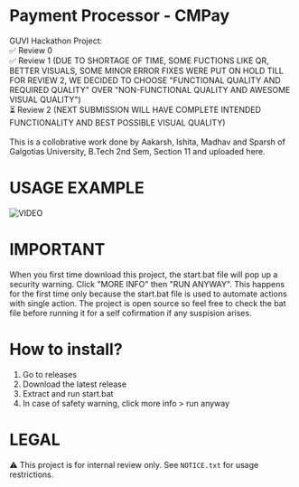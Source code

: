 # Payment Processor - CMPay
GUVI Hackathon Project:<br>
✅ Review 0<br>
✅ Review 1 (DUE TO SHORTAGE OF TIME, SOME FUCTIONS LIKE QR, BETTER VISUALS, SOME MINOR ERROR FIXES WERE PUT ON HOLD TILL FOR REVIEW 2, WE DECIDED TO CHOOSE "FUNCTIONAL QUALITY AND REQUIRED QUALITY" OVER "NON-FUNCTIONAL QUALITY AND AWESOME VISUAL QUALITY")<br>
⏳ Review 2 (NEXT SUBMISSION WILL HAVE COMPLETE INTENDED FUNCTIONALITY AND BEST POSSIBLE VISUAL QUALITY)<br>
<br>
This is a collobrative work done by Aakarsh, Ishita, Madhav and Sparsh of Galgotias University, B.Tech 2nd Sem, Section 11 and uploaded here.

# USAGE EXAMPLE
![VIDEO](https://www.vidble.com/watch?v=NBjoD6JQ6nDyuesA46jzxOsdcAfNYr1X)

# IMPORTANT
When you first time download this project, the start.bat file will pop up a security warning. Click "MORE INFO" then "RUN ANYWAY". This happens for the first time only because the start.bat file is used to automate actions with single action. The project is open source so feel free to check the bat file before running it for a self cofirmation if any suspision arises.

# How to install?
1. Go to releases
2. Download the latest release
3. Extract and run start.bat
4. In case of safety warning, click more info > run anyway

# LEGAL
⚠️ This project is for internal review only. See `NOTICE.txt` for usage restrictions.
